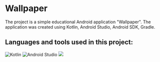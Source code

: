 # Wallpaper
The project is a simple educational Android application "Wallpaper". The application was created using Kotlin, Android Studio, Android SDK, Gradle.

## Languages and tools used in this project:
![Kotlin](https://img.shields.io/badge/kotlin-%230095D5.svg?style=for-the-badge&logo=kotlin&logoColor=white) ![Android Studio](https://img.shields.io/badge/Android%20Studio-3DDC84.svg?style=for-the-badge&logo=android-studio&logoColor=white) <img src="https://img.shields.io/badge/git%20-%23F05033.svg?&style=for-the-badge&logo=git&logoColor=white"/>
